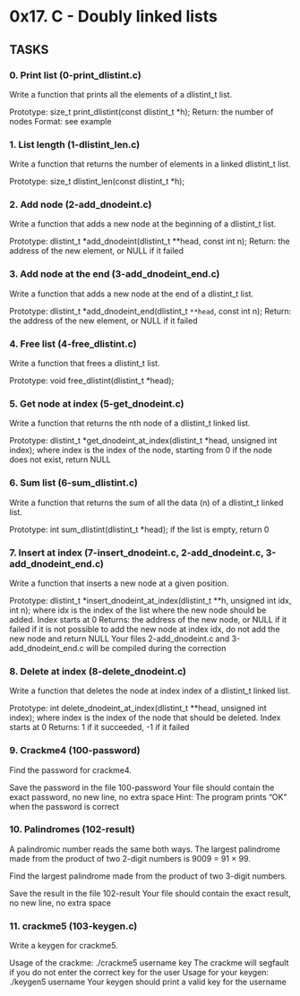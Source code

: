 # 0x17. C - Doubly linked lists

## TASKS

### 0. Print list (0-print_dlistint.c)
Write a function that prints all the elements of a dlistint_t list.

Prototype: size_t print_dlistint(const dlistint_t *h);
Return: the number of nodes
Format: see example

### 1. List length (1-dlistint_len.c)
Write a function that returns the number of elements in a linked dlistint_t list.

Prototype: size_t dlistint_len(const dlistint_t *h);

### 2. Add node (2-add_dnodeint.c)
Write a function that adds a new node at the beginning of a dlistint_t list.

Prototype: dlistint_t *add_dnodeint(dlistint_t **head, const int n);
Return: the address of the new element, or NULL if it failed

### 3. Add node at the end (3-add_dnodeint_end.c)
Write a function that adds a new node at the end of a dlistint_t list.

Prototype: dlistint_t *add_dnodeint_end(dlistint_t `**head`, const int n);
Return: the address of the new element, or NULL if it failed

### 4. Free list (4-free_dlistint.c)
Write a function that frees a dlistint_t list.

Prototype: void free_dlistint(dlistint_t *head);

### 5. Get node at index (5-get_dnodeint.c)
Write a function that returns the nth node of a dlistint_t linked list.

Prototype: dlistint_t *get_dnodeint_at_index(dlistint_t *head, unsigned int index);
where index is the index of the node, starting from 0
if the node does not exist, return NULL

### 6. Sum list (6-sum_dlistint.c)
Write a function that returns the sum of all the data (n) of a dlistint_t linked list.

Prototype: int sum_dlistint(dlistint_t *head);
if the list is empty, return 0

### 7. Insert at index (7-insert_dnodeint.c, 2-add_dnodeint.c, 3-add_dnodeint_end.c)
Write a function that inserts a new node at a given position.

Prototype: dlistint_t *insert_dnodeint_at_index(dlistint_t **h, unsigned int idx, int n);
where idx is the index of the list where the new node should be added. Index starts at 0
Returns: the address of the new node, or NULL if it failed
if it is not possible to add the new node at index idx, do not add the new node and return NULL
Your files 2-add_dnodeint.c and 3-add_dnodeint_end.c will be compiled during the correction

### 8. Delete at index (8-delete_dnodeint.c)
Write a function that deletes the node at index index of a dlistint_t linked list.

Prototype: int delete_dnodeint_at_index(dlistint_t **head, unsigned int index);
where index is the index of the node that should be deleted. Index starts at 0
Returns: 1 if it succeeded, -1 if it failed

### 9. Crackme4 (100-password)
Find the password for crackme4.

Save the password in the file 100-password
Your file should contain the exact password, no new line, no extra space
Hint: The program prints “OK” when the password is correct

### 10. Palindromes (102-result)
A palindromic number reads the same both ways. The largest palindrome made from the product of two 2-digit numbers is 9009 = 91 × 99.

Find the largest palindrome made from the product of two 3-digit numbers.

Save the result in the file 102-result
Your file should contain the exact result, no new line, no extra space

### 11. crackme5 (103-keygen.c)
Write a keygen for crackme5.

Usage of the crackme: ./crackme5 username key
The crackme will segfault if you do not enter the correct key for the user
Usage for your keygen: ./keygen5 username
Your keygen should print a valid key for the username
